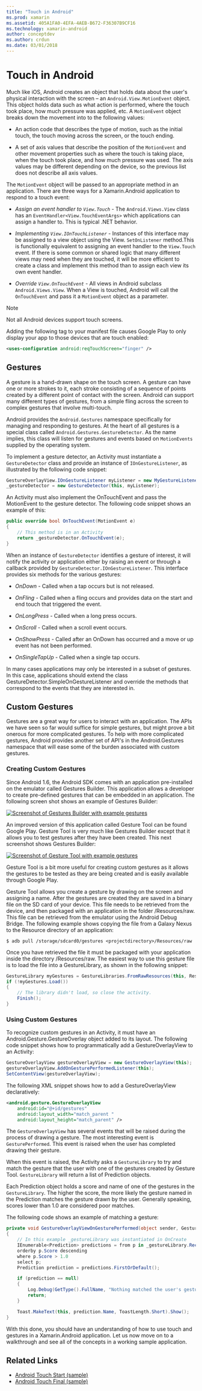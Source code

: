 ```yaml
---
title: "Touch in Android"
ms.prod: xamarin
ms.assetid: 405A1FA0-4EFA-4AEB-B672-F36307B9CF16
ms.technology: xamarin-android
author: conceptdev
ms.author: crdun
ms.date: 03/01/2018
---
```


# Touch in Android

Much like iOS, Android creates an object that holds data about the
user's physical interaction with the screen &ndash; an
`Android.View.MotionEvent` object. This object holds data such as what
action is performed, where the touch took place, how much pressure was
applied, etc. A `MotionEvent` object breaks down the movement into to
the following values:

-  An action code that describes the type of motion, such as the
   initial touch, the touch moving across the screen, or the touch
   ending.

-  A set of axis values that describe the position of the `MotionEvent`
   and other movement properties such as where the touch is taking
   place, when the touch took place, and how much pressure was used.
   The axis values may be different depending on the device, so the
   previous list does not describe all axis values.


The `MotionEvent` object will be passed to an appropriate method in an
application. There are three ways for a Xamarin.Android application to
respond to a touch event:

-  *Assign an event handler to `View.Touch`* - The `Android.Views.View`
   class has an `EventHandler<View.TouchEventArgs>` which applications
   can assign a handler to. This is typical .NET behavior.

-  *Implementing `View.IOnTouchListener`* - Instances of this interface
   may be assigned to a view object using the View. `SetOnListener`
   method.This is functionally equivalent to assigning an event handler
   to the `View.Touch` event. If there is some common or shared logic
   that many different views may need when they are touched, it will be
   more efficient to create a class and implement this method than to
   assign each view its own event handler.

-  *Override `View.OnTouchEvent`* - All views in Android subclass
   `Android.Views.View`. When a View is touched, Android will call the
   `OnTouchEvent` and pass it a `MotionEvent` object as a parameter.


> [!NOTE]
> Not all Android devices support touch screens. 

Adding the following tag to your manifest file causes Google Play to
only display your app to those devices that are touch enabled:

```xml
<uses-configuration android:reqTouchScreen="finger" />
```

## Gestures

A gesture is a hand-drawn shape on the touch screen. A gesture can have
one or more strokes to it, each stroke consisting of a sequence of
points created by a different point of contact with the screen. Android
can support many different types of gestures, from a simple fling
across the screen to complex gestures that involve multi-touch.

Android provides the `Android.Gestures` namespace specifically for
managing and responding to gestures. At the heart of all gestures is a
special class called `Android.Gestures.GestureDetector`. As the name
implies, this class will listen for gestures and events based on
`MotionEvents` supplied by the operating system.

To implement a gesture detector, an Activity must instantiate a
`GestureDetector` class and provide an instance of
`IOnGestureListener`, as illustrated by the following code snippet:

```csharp
GestureOverlayView.IOnGestureListener myListener = new MyGestureListener();
_gestureDetector = new GestureDetector(this, myListener);
```

An Activity must also implement the OnTouchEvent and pass the
MotionEvent to the gesture detector. The following code snippet shows
an example of this:

```csharp
public override bool OnTouchEvent(MotionEvent e)
{
	// This method is in an Activity
	return _gestureDetector.OnTouchEvent(e);
}
```

When an instance of `GestureDetector` identifies a gesture of interest,
it will notify the activity or application either by raising an event
or through a callback provided by `GestureDetector.IOnGestureListener`.
This interface provides six methods for the various gestures:

-  *OnDown* - Called when a tap occurs but is not released.

-  *OnFling* - Called when a fling occurs and provides data on the
   start and end touch that triggered the event.

-  *OnLongPress* - Called when a long press occurs.

-  *OnScroll* - Called when a scroll event occurs.

-  *OnShowPress* - Called after an OnDown has occurred and a move or up
   event has not been performed.

-  *OnSingleTapUp* - Called when a single tap occurs.


In many cases applications may only be interested in a subset of
gestures. In this case, applications should extend the class
GestureDetector.SimpleOnGestureListener and override the methods that
correspond to the events that they are interested in.

## Custom Gestures

Gestures are a great way for users to interact with an application. The
APIs we have seen so far would suffice for simple gestures, but might
prove a bit onerous for more complicated gestures. To help with more
complicated gestures, Android provides another set of API's in the
Android.Gestures namespace that will ease some of the burden associated
with custom gestures.

### Creating Custom Gestures

Since Android 1.6, the Android SDK comes with an application
pre-installed on the emulator called Gestures Builder. This application
allows a developer to create pre-defined gestures that can be embedded
in an application. The following screen shot shows an example of
Gestures Builder:

[![Screenshot of Gestures Builder with example gestures](touch-in-android-images/image11.png)](touch-in-android-images/image11.png#lightbox)

An improved version of this application called Gesture Tool can be
found Google Play. Gesture Tool is very much like Gestures Builder
except that it allows you to test gestures after they have been
created. This next screenshot shows Gestures Builder:

[![Screenshot of Gesture Tool with example gestures](touch-in-android-images/image12.png)](touch-in-android-images/image12.png#lightbox)

Gesture Tool is a bit more useful for creating custom gestures as it
allows the gestures to be tested as they are being created and is
easily available through Google Play.

Gesture Tool allows you create a gesture by drawing on the screen and
assigning a name. After the gestures are created they are saved in a
binary file on the SD card of your device. This file needs to be
retrieved from the device, and then packaged with an application in the
folder /Resources/raw. This file can be retrieved from the emulator using 
the Android Debug Bridge. The following example shows copying the
file from a Galaxy Nexus to the Resource directory of an application:

```shell
$ adb pull /storage/sdcard0/gestures <projectdirectory>/Resources/raw
```

Once you have retrieved the file it must be packaged with your
application inside the directory /Resources/raw. The easiest way to use
this gesture file is to load the file into a GestureLibrary, as shown
in the following snippet:

```csharp
GestureLibrary myGestures = GestureLibraries.FromRawResources(this, Resource.Raw.gestures);
if (!myGestures.Load())
{
	// The library didn't load, so close the activity.
	Finish();
}
```

### Using Custom Gestures

To recognize custom gestures in an Activity, it must have an
Android.Gesture.GestureOverlay object added to its layout. The
following code snippet shows how to programmatically add a
GestureOverlayView to an Activity:

```csharp
GestureOverlayView gestureOverlayView = new GestureOverlayView(this);
gestureOverlayView.AddOnGesturePerformedListener(this);
SetContentView(gestureOverlayView);
```

The following XML snippet shows how to add a GestureOverlayView declaratively:

```xml
<android.gesture.GestureOverlayView
    android:id="@+id/gestures"
    android:layout_width="match_parent "
    android:layout_height="match_parent" />
```

The `GestureOverlayView` has several events that will be raised during
the process of drawing a gesture. The most interesting event is
`GesturePerformed`. This event is raised when the user has completed
drawing their gesture.

When this event is raised, the Activity asks a `GestureLibrary` to try
and match the gesture that the user with one of the gestures created by
Gesture Tool. `GestureLibrary` will return a list of Prediction
objects.

Each Prediction object holds a score and name of one of the gestures in
the `GestureLibrary`. The higher the score, the more likely the gesture
named in the Prediction matches the gesture drawn by the user.
Generally speaking, scores lower than 1.0 are considered poor matches.

The following code shows an example of matching a gesture:

```csharp
private void GestureOverlayViewOnGesturePerformed(object sender, GestureOverlayView.GesturePerformedEventArgs gesturePerformedEventArgs)
{
	// In this example _gestureLibrary was instantiated in OnCreate
	IEnumerable<Prediction> predictions = from p in _gestureLibrary.Recognize(gesturePerformedEventArgs.Gesture)
	orderby p.Score descending
	where p.Score > 1.0
	select p;
	Prediction prediction = predictions.FirstOrDefault();

	if (prediction == null)
	{
		Log.Debug(GetType().FullName, "Nothing matched the user's gesture.");
		return;
	}

	Toast.MakeText(this, prediction.Name, ToastLength.Short).Show();
}
```

With this done, you should have an understanding of how to use touch
and gestures in a Xamarin.Android application. Let us now move on to a
walkthrough and see all of the concepts in a working sample
application.



## Related Links

- [Android Touch Start (sample)](https://docs.microsoft.com/samples/xamarin/monodroid-samples/applicationfundamentals-touch-start)
- [Android Touch Final (sample)](https://docs.microsoft.com/samples/xamarin/monodroid-samples/applicationfundamentals-touch-final)
